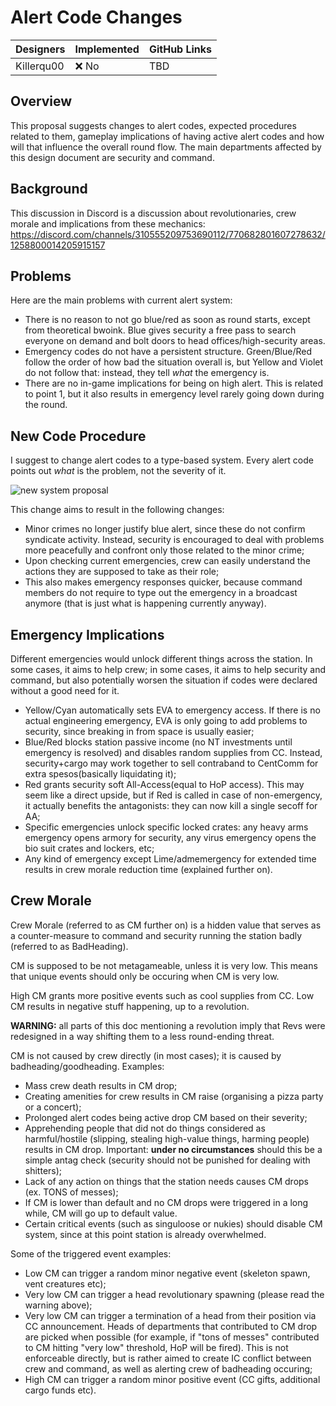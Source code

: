 # Alert Code Changes

| Designers | Implemented | GitHub Links |
|---|---|---|
| Killerqu00 | :x: No | TBD |

## Overview

This proposal suggests changes to alert codes, expected procedures related to them, gameplay implications of having active alert codes and how will that influence the overall round flow. The main departments affected by this design document are security and command.

## Background

This discussion in Discord is a discussion about revolutionaries, crew morale and implications from these mechanics: https://discord.com/channels/310555209753690112/770682801607278632/1258800014205915157

## Problems

Here are the main problems with current alert system:

- There is no reason to not go blue/red as soon as round starts, except from theoretical bwoink. Blue gives security a free pass to search everyone on demand and bolt doors to head offices/high-security areas.
- Emergency codes do not have a persistent structure. Green/Blue/Red follow the order of how bad the situation overall is, but Yellow and Violet do not follow that: instead, they tell *what* the emergency is.
- There are no in-game implications for being on high alert. This is related to point 1, but it also results in emergency level rarely going down during the round.

## New Code Procedure

I suggest to change alert codes to a type-based system. Every alert code points out *what* is the problem, not the severity of it.

![new system proposal](https://i.imgur.com/0U8Uoul.png)

This change aims to result in the following changes:

- Minor crimes no longer justify blue alert, since these do not confirm syndicate activity. Instead, security is encouraged to deal with problems more peacefully and confront only those related to the minor crime;
- Upon checking current emergencies, crew can easily understand the actions they are supposed to take as their role;
- This also makes emergency responses quicker, because command members do not require to type out the emergency in a broadcast anymore (that is just what is happening currently anyway).

## Emergency Implications

Different emergencies would unlock different things across the station. In some cases, it aims to help crew; in some cases, it aims to help security and command, but also potentially worsen the situation if codes were declared without a good need for it.

- Yellow/Cyan automatically sets EVA to emergency access. If there is no actual engineering emergency, EVA is only going to add problems to security, since breaking in from space is usually easier;
- Blue/Red blocks station passive income (no NT investments until emergency is resolved) and disables random supplies from CC. Instead, security+cargo may work together to sell contraband to CentComm for extra spesos(basically liquidating it);
- Red grants security soft All-Access(equal to HoP access). This may seem like a direct upside, but if Red is called in case of non-emergency, it actually benefits the antagonists: they can now kill a single secoff for AA;
- Specific emergencies unlock specific locked crates: any heavy arms emergency opens armory for security, any virus emergency opens the bio suit crates and lockers, etc;
- Any kind of emergency except Lime/admemergency for extended time results in crew morale reduction time (explained further on).

## Crew Morale

Crew Morale (referred to as CM further on) is a hidden value that serves as a counter-measure to command and security running the station badly (referred to as BadHeading).

CM is supposed to be not metagameable, unless it is very low. This means that unique events should only be occuring when CM is very low.

High CM grants more positive events such as cool supplies from CC. Low CM results in negative stuff happening, up to a revolution.

**WARNING:** all parts of this doc mentioning a revolution imply that Revs were redesigned in a way shifting them to a less round-ending threat.

CM is not caused by crew directly (in most cases); it is caused by badheading/goodheading. Examples:

- Mass crew death results in CM drop;
- Creating amenities for crew results in CM raise (organising a pizza party or a concert);
- Prolonged alert codes being active drop CM based on their severity;
- Apprehending people that did not do things considered as harmful/hostile (slipping, stealing high-value things, harming people) results in CM drop. Important: **under no circumstances** should this be a simple antag check (security should not be punished for dealing with shitters);
- Lack of any action on things that the station needs causes CM drops (ex. TONS of messes);
- If CM is lower than default and no CM drops were triggered in a long while, CM will go up to default value.
- Certain critical events (such as singuloose or nukies) should disable CM system, since at this point station is already overwhelmed.

Some of the triggered event examples:

- Low CM can trigger a random minor negative event (skeleton spawn, vent creatures etc);
- Very low CM can trigger a head revolutionary spawning (please read the warning above);
- Very low CM can trigger a termination of a head from their position via CC announcement. Heads of departments that contributed to CM drop are picked when possible (for example, if "tons of messes" contributed to CM hitting "very low" threshold, HoP will be fired). This is not enforceable directly, but is rather aimed to create IC conflict between crew and command, as well as alerting crew of badheading occuring;
- High CM can trigger a random minor positive event (CC gifts, additional cargo funds etc).